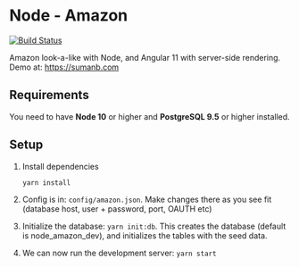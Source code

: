 # Node - Amazon
[![Build Status](https://travis-ci.org/sumanbh/node-amazon.svg?branch=master)](https://travis-ci.org/sumanbh/node-amazon)

Amazon look-a-like with Node, and Angular 11 with server-side rendering. Demo at: https://sumanb.com

## Requirements
You need to have **Node 10** or higher and **PostgreSQL 9.5** or higher installed.

## Setup
1. Install dependencies
    ```
    yarn install
    ```
    
2. Config is in: ``config/amazon.json``. Make changes there as you see fit (database host, user + password, port, OAUTH etc)
    
3. Initialize the database: ``yarn init:db``. This creates the database (default is node_amazon_dev), and initializes the tables with the seed data.

4. We can now run the development server: ```yarn start```
